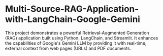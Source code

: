 # Multi-Source-RAG-Application-with-LangChain-Google-Gemini
This project demonstrates a powerful Retrieval-Augmented Generation (RAG) application built using Python, LangChain, and Streamlit. It enhances the capabilities of Google's Gemini LLM by providing it with real-time, external context from web pages (URLs) and PDF documents.
